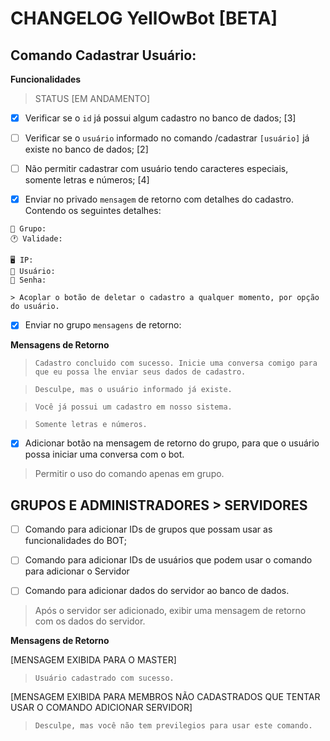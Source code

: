 # CHANGELOG YellOwBot [BETA]

## Comando Cadastrar Usuário:

**Funcionalidades**

> STATUS [EM ANDAMENTO]

- [x] Verificar se o `id` já possui algum cadastro no banco de dados; [3]

- [ ] Verificar se o `usuário` informado no comando /cadastrar `[usuário]` já existe no banco de dados; [2]

- [ ] Não permitir cadastrar com usuário tendo caracteres especiais, somente letras e números; [4]

- [x] Enviar no privado `mensagem` de retorno com detalhes do cadastro. Contendo os seguintes detalhes:
```
💬 Grupo:
🕐 Validade:

🖥 IP:
👤 Usuário: 
🔑 Senha:

> Acoplar o botão de deletar o cadastro a qualquer momento, por opção do usuário.
```

- [x] Enviar no grupo `mensagens` de retorno:

**Mensagens de Retorno**
> `Cadastro concluido com sucesso. Inicie uma conversa comigo para que eu possa lhe enviar seus dados de cadastro.`

> `Desculpe, mas o usuário informado já existe.`

> `Você já possui um cadastro em nosso sistema.`

> `Somente letras e números.`

- [x] Adicionar botão na mensagem de retorno do grupo, para que o usuário possa iniciar uma conversa com o bot.

> Permitir o uso do comando apenas em grupo.

## GRUPOS E ADMINISTRADORES > SERVIDORES ##

- [ ] Comando para adicionar IDs de grupos que possam usar as funcionalidades do BOT;

- [ ] Comando para adicionar IDs de usuários que podem usar o comando para adicionar o Servidor

- [ ] Comando para adicionar dados do servidor ao banco de dados.

> Após o servidor ser adicionado, exibir uma mensagem de retorno com os dados do servidor.

**Mensagens de Retorno**

[MENSAGEM EXIBIDA PARA O MASTER]

> `Usuário cadastrado com sucesso.`

[MENSAGEM EXIBIDA PARA MEMBROS NÃO CADASTRADOS QUE TENTAR USAR O COMANDO ADICIONAR SERVIDOR]

> `Desculpe, mas você não tem previlegios para usar este comando.`
